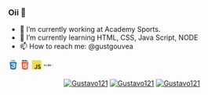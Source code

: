### Oii 👋


- 🔭 I’m currently working at Academy Sports.
- 🌱 I’m currently learning HTML, CSS, Java Script, NODE
- 📫 How to reach me: @gustgouvea

<p align="left">
<img src="https://raw.githubusercontent.com/devicons/devicon/master/icons/css3/css3-plain-wordmark.svg" alt="css3"  width="20" height="20"/>
<img src="https://raw.githubusercontent.com/devicons/devicon/master/icons/html5/html5-original-wordmark.svg" alt="html5"  width="20" height="20"/>
<img src="https://raw.githubusercontent.com/devicons/devicon/master/icons/javascript/javascript-original.svg" alt="javascript" width="20" height="20"/>
<img src="https://raw.githubusercontent.com/devicons/devicon/master/icons/nodejs/nodejs-original-wordmark.svg" alt="nodejs" width="20" height="20"/></p><p align="center">
</p>

<p align="center">
<a href="https://twitter.com/gustgouvea" target="blank"><img align="center" src="https://cdn.jsdelivr.net/npm/simple-icons@3.0.1/icons/twitter.svg" alt="Gustavo121" height="20" width="20" /></a>
<a href="https://fb.com/gustavo.gouvea.560" target="blank"><img align="center" src="https://cdn.jsdelivr.net/npm/simple-icons@3.0.1/icons/facebook.svg" alt="Gustavo121" height="20" width="20" /></a>
<a href="https://instagram.com/gustavogouvea_" target="blank"><img align="center" src="https://cdn.jsdelivr.net/npm/simple-icons@3.0.1/icons/instagram.svg" alt="Gustavo121" height="20" width="20" /></a>
</p>
